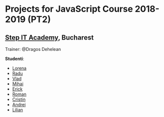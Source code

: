 # Projects for JavaScript Course 2018-2019 (PT2)
## [Step IT Academy](https://itstep.ro/), Bucharest 
Trainer: @Dragos Dehelean

**Studenti**:

* [Lorena](https://github.com/Lorena4/JavaScript-Projects) 
* [Radu]()
* [Vlad]()
* [Mihai]()
* [Erick]()
* [Roman]()
* [Cristin]()
* [Andrei](https://github.com/ctrlAndrei/JavaScript-Projects)
* [Lilian]()
